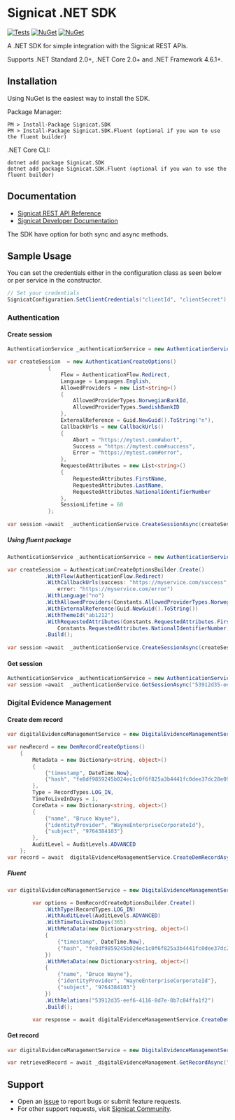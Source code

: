 # Signicat .NET SDK

[![Tests](https://github.com/signicat/signicat-net/actions/workflows/dotnet-build-and-test.yml/badge.svg)](https://github.com/signicat/signicat-net/actions/workflows/dotnet-build-and-test.yml)
[![NuGet](https://img.shields.io/nuget/v/Signicat.SDK.svg)](https://www.nuget.org/packages/Signicat.SDK) [![NuGet](https://img.shields.io/nuget/v/Signicat.SDK.Fluent.svg)](https://www.nuget.org/packages/Signicat.SDK.Fluent)

A .NET SDK for simple integration with the Signicat REST APIs.

Supports .NET Standard 2.0+, .NET Core 2.0+ and .NET Framework 4.6.1+.

## Installation

Using NuGet is the easiest way to install the SDK.

Package Manager:

	PM > Install-Package Signicat.SDK
    PM > Install-Package Signicat.SDK.Fluent (optional if you wan to use the fluent builder)

.NET Core CLI:

	dotnet add package Signicat.SDK
    dotnet add package Signicat.SDK.Fluent (optional if you wan to use the fluent builder)

## Documentation

- [Signicat REST API Reference](https://developer.signicat.com/dtp/apis/authentication/)
- [Signicat Developer Documentation](https://developer.signicat.com/dtp/docs)

The SDK have option for both sync and async methods.

## Sample Usage

You can set the credentials either in the configuration class as seen below or per service in the constructor.

```csharp
// Set your credentials
SignicatConfiguration.SetClientCredentials("clientId", "clientSecret");
```

### Authentication

#### Create session

```csharp
AuthenticationService _authenticationService = new AuthenticationService();

var createSession  = new AuthenticationCreateOptions()
             {
                 Flow = AuthenticationFlow.Redirect,
                 Language = Languages.English,
                 AllowedProviders = new List<string>()
                 {
                     AllowedProviderTypes.NorwegianBankId,
                     AllowedProviderTypes.SwedishBankID
                 },
                 ExternalReference = Guid.NewGuid().ToString("n"),
                 CallbackUrls = new CallbackUrls()
                 {
                     Abort = "https://mytest.com#abort",
                     Success = "https://mytest.com#success",
                     Error = "https://mytest.com#error",
                 },
                 RequestedAttributes = new List<string>()
                 {
                     RequestedAttributes.FirstName,
                     RequestedAttributes.LastName,
                     RequestedAttributes.NationalIdentifierNumber
                 },
                 SessionLifetime = 60
             };
             
var session =await  _authenticationService.CreateSessionAsync(createSession);
```

##### Using fluent package

```csharp
AuthenticationService _authenticationService = new AuthenticationService();

var createSession = AuthenticationCreateOptionsBuilder.Create()
            .WithFlow(AuthenticationFlow.Redirect)
            .WithCallbackUrls(success: "https://myservice.com/success", abort: "https://myservice.com/abort",
                error: "https://myservice.com/error")
            .WithLanguage("no")
            .WithAllowedProviders(Constants.AllowedProviderTypes.NorwegianBankId, Constants.AllowedProviderTypes.iDIN)
            .WithExternalReference(Guid.NewGuid().ToString())
            .WithThemeId("ab1212")
            .WithRequestedAttributes(Constants.RequestedAttributes.FirstName, Constants.RequestedAttributes.LastName,
                Constants.RequestedAttributes.NationalIdentifierNumber)
            .Build();
                
var session =await  _authenticationService.CreateSessionAsync(createSession);
```

#### Get session

```csharp
AuthenticationService _authenticationService = new AuthenticationService();
var session =await  _authenticationService.GetSessionAsync("53912d35-eef6-4116-8d7e-8b7c84ffa1f2");
```

### Digital Evidence Management

#### Create dem record

```csharp
var digitalEvidenceManagementService = new DigitalEvidenceManagementService();

var newRecord = new DemRecordCreateOptions()
    {
        Metadata = new Dictionary<string, object>()
        {
            {"timestamp", DateTime.Now},
            {"hash", "fe8df9859245b024ec1c0f6f825a3b4441fc0dee37dc28e09cc64308ba6714f3"},
        },
        Type = RecordTypes.LOG_IN,
        TimeToLiveInDays = 1,
        CoreData = new Dictionary<string, object>()
        {
            {"name", "Bruce Wayne"},
            {"identityProvider", "WayneEnterpriseCorporateId"},
            {"subject", "9764384103"}
        },
        AuditLevel = AuditLevels.ADVANCED
    };
var record = await  digitalEvidenceManagementService.CreateDemRecordAsync(newRecord);
```

##### Fluent

```csharp
var digitalEvidenceManagementService = new DigitalEvidenceManagementService();

        var options = DemRecordCreateOptionsBuilder.Create()
            .WithType(RecordTypes.LOG_IN)
            .WithAuditLevel(AuditLevels.ADVANCED)
            .WithTimeToLiveInDays(365)
            .WithMetaData(new Dictionary<string, object>()
            {
                {"timestamp", DateTime.Now},
                {"hash", "fe8df9859245b024ec1c0f6f825a3b4441fc0dee37dc28e09cc64308ba6714f3"},
            })
            .WithMetaData(new Dictionary<string, object>()
            {
                {"name", "Bruce Wayne"},
                {"identityProvider", "WayneEnterpriseCorporateId"},
                {"subject", "9764384103"}
            })
            .WithRelations("53912d35-eef6-4116-8d7e-8b7c84ffa1f2")
            .Build();

        var response = await digitalEvidenceManagementService.CreateDemRecordAsync(options);
```

#### Get record

```csharp
var digitalEvidenceManagementService = new DigitalEvidenceManagementService();

var retrievedRecord = await _digitalEvidenceManagement.GetRecordAsync("53912d35-eef6-4116-8d7e-8b7c84ffa1f2");
```

## Support

- Open an [issue](https://github.com/signicat/signicat-net/issues) to report bugs or submit feature requests.
- For other support requests, visit [Signicat Community](https://community.signicat.com).
